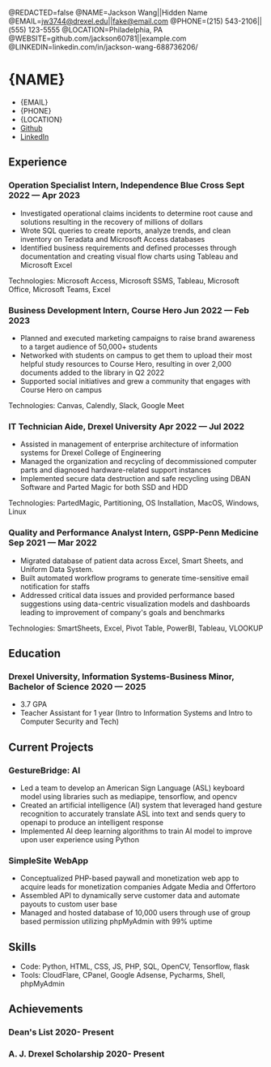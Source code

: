 @REDACTED=false
@NAME=Jackson Wang||Hidden Name
@EMAIL=jw3744@drexel.edu||fake@email.com
@PHONE=(215) 543-2106||(555) 123-5555
@LOCATION=Philadelphia, PA
@WEBSITE=github.com/jackson60781||example.com
@LINKEDIN=linkedin.com/in/jackson-wang-688736206/

# {NAME}

<div class="section headerInfo">
<link rel="stylesheet" type="text/css" href="style.css">
 <link rel="stylesheet" type="text/css" href="settings.css">
 
 
- {EMAIL}
- {PHONE}
- {LOCATION}
- [Github](https://{WEBSITE})
- [LinkedIn](https://{LINKEDIN})
</div>

## Experience

### Operation Specialist Intern, Independence Blue Cross <span class="spacer"></span> Sept 2022 &mdash; Apr 2023

- Investigated operational claims incidents to determine root cause and solutions resulting in the recovery of millions of dollars
- Wrote SQL queries to create reports, analyze trends, and clean inventory on Teradata and Microsoft Access databases
- Identified business requirements and defined processes through documentation and creating visual flow charts using Tableau and Microsoft Excel

Technologies: Microsoft Access, Microsoft SSMS, Tableau, Microsoft Office, Microsoft Teams, Excel

### Business Development Intern, Course Hero <span class="spacer"></span> Jun 2022 &mdash; Feb 2023

- Planned and executed marketing campaigns to raise brand awareness to a target audience of 50,000+ students
- Networked with students on campus to get them to upload their most helpful study resources to Course Hero, resulting in over 2,000 documents added to the library in Q2 2022
- Supported social initiatives and grew a community that engages with Course Hero on campus

Technologies: Canvas, Calendly, Slack, Google Meet

 ### <span> IT Technician Aide, Drexel University</span> <span>Apr 2022 &mdash; Jul 2022</span>
- Assisted in management of enterprise architecture of information systems for Drexel College of Engineering
- Managed the organization and recycling of decommissioned computer parts and diagnosed
hardware-related support instances
- Implemented secure data destruction and safe recycling using DBAN Software and Parted Magic for both
SSD and HDD

Technologies: PartedMagic, Partitioning, OS Installation, MacOS, Windows, Linux

### <span> Quality and Performance Analyst Intern, GSPP-Penn Medicine</span> <span>Sep 2021 &mdash; Mar 2022</span> 
- Migrated database of patient data across Excel, Smart Sheets, and Uniform Data System.
- Built automated workflow programs to generate time-sensitive email notification for staffs
- Addressed critical data issues and provided performance based suggestions using data-centric visualization models and
dashboards leading to improvement of company's goals and benchmarks

Technologies: SmartSheets, Excel, Pivot Table, PowerBI, Tableau, VLOOKUP

## Education

### Drexel University, Information Systems-Business Minor, Bachelor of Science <span class="spacer"></span> 2020 &mdash; 2025

- 3.7 GPA
- Teacher Assistant for 1 year (Intro to Information Systems and Intro to Computer Security and Tech)

## Current Projects

### GestureBridge: AI 

- Led a team to develop an American Sign Language (ASL) keyboard model using libraries such as mediapipe, tensorflow, and opencv
- Created an artificial intelligence (AI) system that leveraged hand gesture recognition to accurately translate ASL into text and sends query to openapi to produce an intelligent response
- Implemented AI deep learning algorithms to train AI model to improve upon user experience using Python

### SimpleSite WebApp
- Conceptualized PHP-based paywall and monetization web app to acquire leads for monetization companies
Adgate Media and Offertoro
- Assembled API to dynamically serve customer data and automate payouts to custom user base
- Managed and hosted database of 10,000 users through use of group based permission utilizing phpMyAdmin with 99% uptime

## Skills

- Code: Python, HTML, CSS, JS, PHP, SQL, OpenCV, Tensorflow, flask
- Tools: CloudFlare, CPanel, Google Adsense, Pycharms, Shell, phpMyAdmin

## Achievements

### Dean's List <span class="spacer"></span> 2020- Present

### A. J. Drexel Scholarship <span class="spacer"></span> 2020- Present
